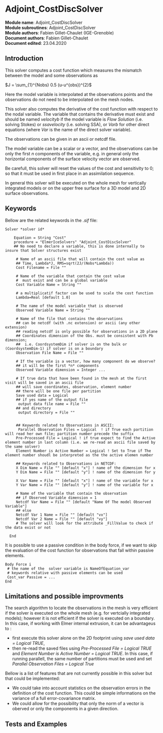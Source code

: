 # Adjoint_CostDiscSolver

**Module name**: Adjoint_CostDiscSolver  
**Module subroutines**: Adjoint_CostDiscSolver  
**Module authors**: Fabien Gillet-Chaulet (IGE-Grenoble)  
**Document authors**: Fabien Gillet-Chaulet  
**Document edited**: 23.04.2020  


## Introduction
This solver computes a cost function which measures the mismatch between the model and some observations as  

$J = \sum_{1}^{Nobs} 0.5 (u-u^{obs})^{2}$

Here the model variable is interpolated at the observations points and the observations do not need to be interpolated on the mesh nodes.

This solver also computes the derivative of the cost function with respect to the nodal variable. The variable that contains the derivative must exist and should be named *velocityb* if the model variable is *Flow Solution* (i.e. solving Stokes) or *ssavelocity* (i.e. solving SSA), or *Varb* for other direct equations (where *Var* is the name of the direct solver variable).

The observations can be given in an ascii or netcdf file. 

The model variable can be a scalar or a vector, and the observations can be only the first *n* components of the variable, e.g. in general only the horizontal components of the surface velocity vector are observed.

Be carefull, this solver will reset the values of the cost and sensitivity to 0; so that it must be used in first place in an assimilation sequence.

In general this solver will be executed on the whole mesh for vertically integrated models or on the upper free surface
for a 3D model and 2D surface observations.

##  Keywords

Bellow are the related keywords in the *.sif* file:  


```
Solver *solver id* 
  
    Equation = String "Cost"  
    procedure = "ElmerIceSolvers" "Adjoint_CostDiscSolver"
    ## No need to declare a variable, this is done internally to insure that Solver structures exist
     
     # Name of an ascii file that will contain the cost value as
     ## Time, Lambda*J, RMS=sqrt(2J/(Nobs*Lambda))
     Cost Filename = File ""
     
     # Name of the variable that contain the cost value
     #  must exist and can be a global variable
     Cost Variable Name = String ""
     
     # a multiplicatif factor can be used to scale the cost function
     Lambda=Real [default 1.0]
     
     # The name of the model variable that is observed
     Observed Variable Name = String ""
     
     # Name of the file that contains the observations
     ## can be netcdf (with .nc extension) or ascii (any other extension)
     ## reading netcdf is only possible for observations in a 2D plane
     ## Coordinates dimension of the Obs. must be consistent with Pb dimension;
     ##  i.e. CoordsystemDim if solver is on the bulk or (CoordsystemDim-1) if solver is on a boundary
     Observation File Name = File "" 
     
     # If the variable is a vector, how many component do we observe?
     ## it will be the first *n* components
     Observed Variable dimension = Integer ...
   
     # If true data that have been found in the mesh at the first visit will be saved in an ascii file
     ## will save coordinates, observation, element number
     ## there will be one file per partition
     Save used data = Logical 
     ## if yes name of the output file
      output data file name = File ""
     ## and directory
      output directory = File ""
     
     
     ## Keywords related to Observations in ASCII:
      Parallel Observation Files = Logical  ! if True each partition will read her own file; partition number precede the suffix
     Pre-Processed File = Logical ! if true expect to find the Active element number in last column (i.e. we re-read an ascii file saved by the same solver)
     Element Number is Active Number = Logical ! Set to True if The element number shoudl be interpreted as the the active elemen number
   
     ## Keywords related to Observations in NETCDF:
     X Dim Name = File "" [default "x"] ! name of the dimension for x
     Y Dim Name = File "" [default "y"] ! name of the dimension for y
     
     X Var Name = File "" [default "x"] ! name of the variable for x
     Y Var Name = File "" [default "y"] ! name of the variable for x
     
     # Name of the variable that contain the observation
     ## if Observed Variable dimension = 1
     Netcdf Var Name = File "" [default "Name Of The model Observed Variable"]
     ## else
     Netcdf Var 1 Name = File "" [default "vx"]
     Netcdf Var 2 Name = File "" [default "vy"]
     # The solver will look for the attribute _FillValue to check if the data exist or not
      
  End

```

It is possible to use a passive condition in the body force, if we want to skip the evaluation of the cost function for observations that fall within passive elements.

```
Body Force i
 # the name of the  solver variable is NameOfEquation_var
 # keywords relative with passive elements can be used
 Cost_var Passive = ...
End
```

## Limitations and possible improvments

The search algorithm to locate the observations in the mesh is very efficient if the solver is executed on the whole mesh (e.g. for vertcially integrated models); however it is not efficient if the solver is executed on a boundary. 
In this case, if working with Elmer internal extrusion, it can be advantageus to :
- first execute this solver alone on the 2D footprint using *save used data = Logical TRUE*, 
- then re-read the saved files using *Pre-Processed File = Logical TRUE* and *Element Number is Active Number = Logical TRUE*. In this case, if running parallell, the same number of partitions must be used and set *Parallel Observation Files = Logical True*

Bellow is a list of features that are not currently possible in this solver but that could be implemented:
- We could take into account statistics on the observation errors in the definition of the cost function. This could be simple informations on the variance of a full error-covariance matrix.
- We could allow for the possibility that only the norm of a vector is oberved or only the components in a given direction.


## Tests and Examples

